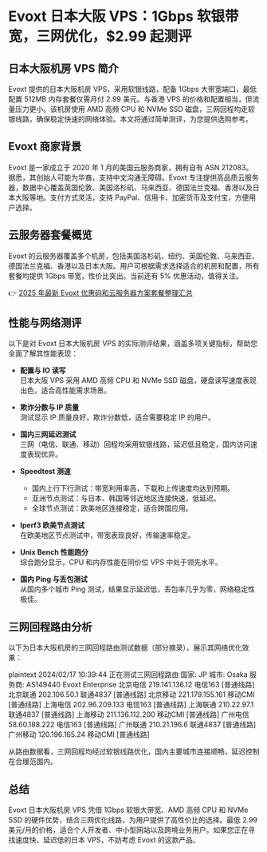 # Evoxt 日本大阪 VPS：1Gbps 软银带宽，三网优化，$2.99 起测评

## 日本大阪机房 VPS 简介

Evoxt 提供的日本大阪机房 VPS，采用软银线路，配备 1Gbps 大带宽端口，最低配置 512MB 内存套餐仅需月付 2.99 美元。与香港 VPS 的价格和配置相当，但流量压力更小。该机房使用 AMD 高频 CPU 和 NVMe SSD 磁盘，三网回程均走软银线路，确保稳定快速的网络体验。本文将通过简单测评，为您提供选购参考。

## Evoxt 商家背景

Evoxt 是一家成立于 2020 年 1 月的美国云服务商家，拥有自有 ASN 212083。据悉，其创始人可能为华裔，支持中文沟通无障碍。Evoxt 专注提供高品质云服务器，数据中心覆盖英国伦敦、美国洛杉矶、马来西亚、德国法兰克福、香港以及日本大阪等地。支付方式灵活，支持 PayPal、信用卡、加密货币及支付宝，方便用户选择。

## 云服务器套餐概览

Evoxt 的云服务器覆盖多个机房，包括美国洛杉矶、纽约、英国伦敦、马来西亚、德国法兰克福、香港以及日本大阪。用户可根据需求选择适合的机房和配置，所有套餐均提供 1Gbps 带宽，性价比突出。当前还有 5% 优惠活动，值得关注。

👉 [2025 年最新 Evoxt 优惠码和云服务器方案套餐整理汇总](https://bit.ly/evoxt)

## 性能与网络测评

以下是对 Evoxt 日本大阪机房 VPS 的实际测评结果，涵盖多项关键指标，帮助您全面了解其性能表现：

- **配置与 IO 读写**  
  日本大阪 VPS 采用 AMD 高频 CPU 和 NVMe SSD 磁盘，硬盘读写速度表现出色，适合高性能需求场景。

- **欺诈分数与 IP 质量**  
  测试显示 IP 质量良好，欺诈分数低，适合需要稳定 IP 的用户。

- **国内三网延迟测试**  
  三网（电信、联通、移动）回程均采用软银线路，延迟低且稳定，国内访问速度表现优异。

- **Speedtest 测速**  
  - 国内上行下行测试：带宽利用率高，下载和上传速度均达到预期。  
  - 亚洲节点测试：与日本、韩国等邻近地区连接快速，低延迟。  
  - 全球节点测试：欧美地区连接稳定，适合跨国应用。

- **Iperf3 欧美节点测试**  
  在欧美地区节点测试中，带宽表现良好，传输速率稳定。

- **Unix Bench 性能跑分**  
  综合跑分显示，CPU 和内存性能在同价位 VPS 中处于领先水平。

- **国内 Ping 与丢包测试**  
  从国内多个城市 Ping 测试，结果显示延迟低，丢包率几乎为零，网络稳定性极佳。

## 三网回程路由分析

以下为日本大阪机房的三网回程路由测试数据（部分摘录），展示其网络优化效果：

plaintext
2024/02/17 10:39:44 正在测试三网回程路由
国家: JP 城市: Osaka 服务商: AS149440 Evoxt Enterprise
北京电信 219.141.136.12 电信163 [普通线路]
北京联通 202.106.50.1 联通4837 [普通线路]
北京移动 221.179.155.161 移动CMI [普通线路]
上海电信 202.96.209.133 电信163 [普通线路]
上海联通 210.22.97.1 联通4837 [普通线路]
上海移动 211.136.112.200 移动CMI [普通线路]
广州电信 58.60.188.222 电信163 [普通线路]
广州联通 210.21.196.6 联通4837 [普通线路]
广州移动 120.196.165.24 移动CMI [普通线路]

从路由数据看，三网回程均经过软银线路优化，国内主要城市连接顺畅，延迟控制在合理范围内。

## 总结

Evoxt 日本大阪机房 VPS 凭借 1Gbps 软银大带宽、AMD 高频 CPU 和 NVMe SSD 的硬件优势，结合三网优化线路，为用户提供了高性价比的选择。最低 2.99 美元/月的价格，适合个人开发者、中小型网站以及跨境业务用户。如果您正在寻找速度快、延迟低的日本 VPS，不妨考虑 Evoxt 的这款产品。